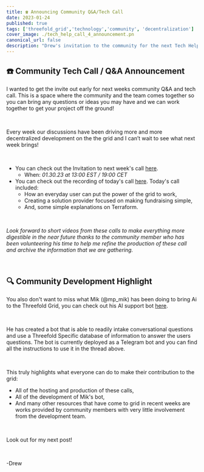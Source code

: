 ```yaml
---
title: ☎️ Announcing Community Q&A/Tech Call
date: 2023-01-24
published: true
tags: ['threefold_grid','technology','community', 'decentralization']
cover_image: ./tech_help_call_4_announcement.pn
canonical_url: false
description: "Drew's invitation to the community for the next Tech Help Call and more"
---
```


## ☎️ Community Tech Call / Q&A Announcement 

I wanted to get the invite out early for next weeks community Q&A and tech call. This is a space where the community and the team comes together so you can bring any questions or ideas you may have and we can work together to get your project off the ground! 

<br/> 

Every week our discussions have been driving more and more decentralized development on the the grid and I can’t wait to see what next week brings! 

<br/>

* You can check out the Invitation to next week's call [here](https://forum.threefold.io/t/weekly-community-q-a-and-tech-call-on-monday-january-30-2023-at-12-00-pm-noon-central-us-time/3734).
    * When: *01.30.23 at 13:00 EST / 19:00 CET*
* You can check out the recording of today's call [here](https://forum.threefold.io/t/01-23-23-weekly-community-q-a-and-technical-call-recording/3732/2). Today's call included: 
    * How an everyday user can put the power of the grid to work,
    * Creating a solution provider focused on making fundraising simple, 
    * And, some simple explanations on Terraform. 

<br/>

   *Look forward to short videos from these calls to make everything more digestible in the near future thanks to the community member  who has been volunteering his time to help me refine the production of these call and archive the information that we are gathering.* 

   <br/>

## 🔍 Community Development Highlight

You also don't want to miss what Mik (@mp_mik) has been doing to bring Ai to the Threefold Grid, you can check out his AI support bot [here](https://forum.threefold.io/t/automating-support-nlp-bot-for-q-a/3057/6).

<br/>

He has created a bot that is able to readily intake conversational questions and use a Threefold Specific database of information to answer the users questions. The bot is currently deployed as a Telegram bot and you can find all the instructions to use it in the thread above. 

<br/>

This truly highlights what everyone can do to make their contribution to the grid:

* All of the hosting and production of these calls, 
* All of the development of Mik's bot, 
* And many other resources that have come to grid in recent weeks are works provided by community members with very little involvement from the development team. 

<br/>

Look out for my next post!

<br/>

-Drew